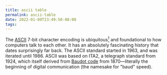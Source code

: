 ```yaml
---
title: ascii table
permalink: ascii-table
date: 2022-01-09T23:49:50-08:00
tags:
---
```


The [ASCII] 7-bit character encoding is ubiquitous[^actually-utf8] and
foundational to how computers talk to each other. It has an absolutely
fascinating history that dates surprisingly far back. The ASCII standard started
in 1963, and was iterated until 1986. ASCII was based on ITA2, a telegraph
standard from 1924, which itself derived from [Baudot code] from 1870—literally
the beginning of digital communication (the namesake for "baud" speed).

<style innerHTML=".ascii-table td:first-child { background: #00000008; }" />
<pre class="ascii-table">
|            | `0x00`          | `0x10`          | `0x20` | `0x30` | `0x40` | `0x50` | `0x60`  | `0x70`     |
| ---------- | --------------- | --------------- | ------ | ------ | ------ | ------ | ------- | ---------- |
| **`0x00`** | [`␀`] `⌃@` `\0` | [`␐`] `⌃P`      | Space  | `0`    | `@`    | `P`    | `` ` `` | `p`        |
| **`0x01`** | [`␁`] `⌃A`      | [`␑`] `⌃Q`      | `!`    | `1`    | `A`    | `Q`    | `a`     | `q`        |
| **`0x02`** | [`␂`] `⌃B`      | [`␒`] `⌃R`      | `"`    | `2`    | `B`    | `R`    | `b`     | `r`        |
| **`0x03`** | [`␃`] `⌃C`      | [`␓`] `⌃S`      | `#`    | `3`    | `C`    | `S`    | `c`     | `s`        |
| **`0x04`** | [`␄`] `⌃D`      | [`␔`] `⌃T`      | `$`    | `4`    | `D`    | `T`    | `d`     | `t`        |
| **`0x05`** | [`␅`] `⌃E`      | [`␕`] `⌃U`      | `%`    | `5`    | `E`    | `U`    | `e`     | `u`        |
| **`0x06`** | [`␆`] `⌃F`      | [`␖`] `⌃V`      | `&`    | `6`    | `F`    | `V`    | `f`     | `v`        |
| **`0x07`** | [`␇`] `⌃G` `\a` | [`␗`] `⌃W`      | `'`    | `7`    | `G`    | `W`    | `g`     | `w`        |
| **`0x08`** | [`␈`] `⌃H` `\b` | [`␘`] `⌃X`      | `(`    | `8`    | `H`    | `X`    | `h`     | `x`        |
| **`0x09`** | [`␉`] `⌃I` `\t` | [`␙`] `⌃Y`      | `)`    | `9`    | `I`    | `Y`    | `i`     | `y`        |
| **`0x0A`** | [`␊`] `⌃J` `\n` | [`␚`] `⌃Z`      | `*`    | `:`    | `J`    | `Z`    | `j`     | `z`        |
| **`0x0B`** | [`␋`] `⌃K` `\v` | [`␛`] `⌃[` `\e` | `+`    | `;`    | `K`    | `[`    | `k`     | `{`        |
| **`0x0C`** | [`␌`] `⌃L` `\f` | [`␜`] `⌃\`      | `,`    | `<`    | `L`    | `\`    | `l`     | `\|`       |
| **`0x0D`** | [`␍`] `⌃M` `\r` | [`␝`] `⌃]`      | `-`    | `=`    | `M`    | `]`    | `m`     | `}`        |
| **`0x0E`** | [`␎`] `⌃N`      | [`␞`] `⌃^`      | `.`    | `>`    | `N`    | `^`    | `n`     | `~`        |
| **`0x0F`** | [`␏`] `⌃O`      | [`␟`] `⌃_`      | `/`    | `?`    | `O`    | `_`    | `o`     | [`␡`] `⌃?` |
</pre>

## Other fun facts about ASCII:

- The first 128 Unicode values are ASCII. UTF-8, the most common modern
  encoding, uses a variable number of bytes to cover the full Unicode spectrum,
  but just happens to use exactly one byte for the first 128 and exactly matches
  ASCII. That means every ancient ASCII file is also a valid modern UTF-8 file.
  This is a _beautiful_ hack and a major reason for the success of UTF-8.
- The number digits are carefully placed so [BCD] can be converted to ASCII and
  vice-versa in one instruction: `ascii = bcd XOR 0x30`.
- Many keys you still reach via "shift" on a modern keyboard are either `0x10`
  or `0x20` above their standard key, a holdover from mechanical typewriters.
- Lowercase letters are exactly `0x20` above uppercase.
- Your "control" key has a `⌃` on it because its original purpose was to remap
  typical keys to control keys by xor'ing the highest bit `0x40` (`XOR` also
  happens to be `^` in C). Some of these vestiges of the past still work
  everywhere, and all should work in your terminal! Try `⌃H` for a home-row
  oriented backspace.

[^actually-utf8]: These days it's really UTF-8 thats ubiquitous.

[ascii]: https://en.wikipedia.org/wiki/ASCII
[baudot code]: https://en.wikipedia.org/wiki/Baudot_code
[bcd]: https://en.wikipedia.org/wiki/Binary-coded_decimal
[`␀`]: https://en.wikipedia.org/wiki/Null_character 'Null'
[`␁`]: https://en.wikipedia.org/wiki/Start_of_Heading 'Start of Heading'
[`␂`]: https://en.wikipedia.org/wiki/Start_of_Text 'Start of Text'
[`␃`]: https://en.wikipedia.org/wiki/End-of-Text_character 'End of Text'
[`␄`]:
  https://en.wikipedia.org/wiki/End-of-Transmission_character
  'End of Transmission'
[`␅`]: https://en.wikipedia.org/wiki/Enquiry_character 'Enquiry'
[`␆`]: https://en.wikipedia.org/wiki/Acknowledge_character 'Acknowledgement'
[`␇`]: https://en.wikipedia.org/wiki/Bell_character 'Bell'
[`␈`]: https://en.wikipedia.org/wiki/Backspace 'Backspace'
[`␉`]: https://en.wikipedia.org/wiki/Horizontal_Tab 'Horizontal Tab'
[`␊`]: https://en.wikipedia.org/wiki/Line_Feed 'Line Feed'
[`␋`]: https://en.wikipedia.org/wiki/Vertical_Tab 'Vertical Tab'
[`␌`]: https://en.wikipedia.org/wiki/Form_Feed 'Form Feed'
[`␍`]: https://en.wikipedia.org/wiki/Carriage_Return 'Carriage Return'
[`␎`]: https://en.wikipedia.org/wiki/Shift_Out 'Shift Out'
[`␏`]: https://en.wikipedia.org/wiki/Shift_In 'Shift In'
[`␐`]: https://en.wikipedia.org/wiki/Data_Link_Escape 'Data Link Escape'
[`␑`]:
  https://en.wikipedia.org/wiki/Device_Control_1
  'Device Control 1 / XON / Resume'
[`␒`]: https://en.wikipedia.org/wiki/Device_Control_2 'Device Control 2'
[`␓`]:
  https://en.wikipedia.org/wiki/Device_Control_3
  'Device Control 3 / XOFF / Pause'
[`␔`]: https://en.wikipedia.org/wiki/Device_Control_4 'Device Control 4'
[`␕`]:
  https://en.wikipedia.org/wiki/Negative-acknowledge_character
  'Negative Acknowledgement'
[`␖`]: https://en.wikipedia.org/wiki/Synchronous_Idle 'Synchronous Idle'
[`␗`]:
  https://en.wikipedia.org/wiki/End-of-Transmission-Block_character
  'End of Transmission Block'
[`␘`]: https://en.wikipedia.org/wiki/Cancel_character 'Cancel'
[`␙`]: https://en.wikipedia.org/wiki/End_of_Medium 'End of Medium'
[`␚`]: https://en.wikipedia.org/wiki/Substitute_character 'Substitute'
[`␛`]: https://en.wikipedia.org/wiki/Escape_character 'Escape'
[`␜`]: https://en.wikipedia.org/wiki/File_Separator 'File Separator'
[`␝`]: https://en.wikipedia.org/wiki/Group_Separator 'Group Separator'
[`␞`]: https://en.wikipedia.org/wiki/Record_Separator 'Record Separator'
[`␟`]: https://en.wikipedia.org/wiki/Unit_Separator 'Unit Separator'
[`␡`]: https://en.wikipedia.org/wiki/Delete_character 'Delete'
